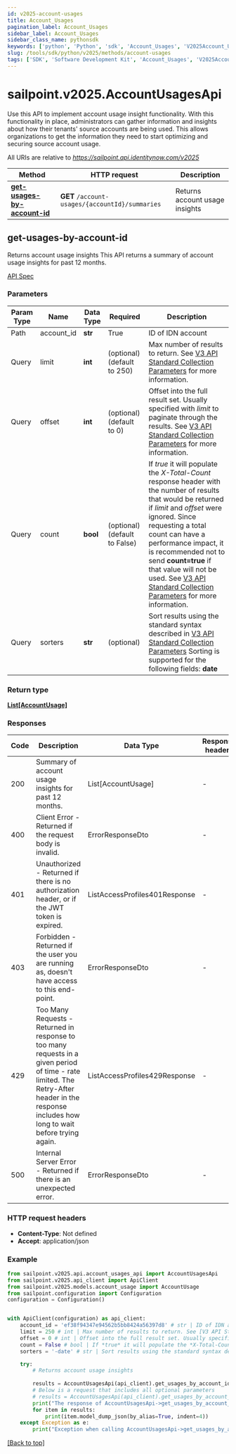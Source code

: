 ```yaml
---
id: v2025-account-usages
title: Account_Usages
pagination_label: Account_Usages
sidebar_label: Account_Usages
sidebar_class_name: pythonsdk
keywords: ['python', 'Python', 'sdk', 'Account_Usages', 'V2025Account_Usages'] 
slug: /tools/sdk/python/v2025/methods/account-usages
tags: ['SDK', 'Software Development Kit', 'Account_Usages', 'V2025Account_Usages']
---
```


# sailpoint.v2025.AccountUsagesApi
  Use this API to implement account usage insight functionality.
With this functionality in place, administrators can gather information and insights about how their tenants&#39; source accounts are being used.
This allows organizations to get the information they need to start optimizing and securing source account usage.
 
All URIs are relative to *https://sailpoint.api.identitynow.com/v2025*

Method | HTTP request | Description
------------- | ------------- | -------------
[**get-usages-by-account-id**](#get-usages-by-account-id) | **GET** `/account-usages/{accountId}/summaries` | Returns account usage insights


## get-usages-by-account-id
Returns account usage insights
This API returns a summary of account usage insights for past 12 months.

[API Spec](https://developer.sailpoint.com/docs/api/v2025/get-usages-by-account-id)

### Parameters 

Param Type | Name | Data Type | Required  | Description
------------- | ------------- | ------------- | ------------- | ------------- 
Path   | account_id | **str** | True  | ID of IDN account
  Query | limit | **int** |   (optional) (default to 250) | Max number of results to return. See [V3 API Standard Collection Parameters](https://developer.sailpoint.com/idn/api/standard-collection-parameters) for more information.
  Query | offset | **int** |   (optional) (default to 0) | Offset into the full result set. Usually specified with *limit* to paginate through the results. See [V3 API Standard Collection Parameters](https://developer.sailpoint.com/idn/api/standard-collection-parameters) for more information.
  Query | count | **bool** |   (optional) (default to False) | If *true* it will populate the *X-Total-Count* response header with the number of results that would be returned if *limit* and *offset* were ignored.  Since requesting a total count can have a performance impact, it is recommended not to send **count=true** if that value will not be used.  See [V3 API Standard Collection Parameters](https://developer.sailpoint.com/idn/api/standard-collection-parameters) for more information.
  Query | sorters | **str** |   (optional) | Sort results using the standard syntax described in [V3 API Standard Collection Parameters](https://developer.sailpoint.com/idn/api/standard-collection-parameters#sorting-results)  Sorting is supported for the following fields: **date**

### Return type
[**List[AccountUsage]**](../models/account-usage)

### Responses
Code | Description  | Data Type | Response headers |
------------- | ------------- | ------------- |------------------|
200 | Summary of account usage insights for past 12 months. | List[AccountUsage] |  -  |
400 | Client Error - Returned if the request body is invalid. | ErrorResponseDto |  -  |
401 | Unauthorized - Returned if there is no authorization header, or if the JWT token is expired. | ListAccessProfiles401Response |  -  |
403 | Forbidden - Returned if the user you are running as, doesn&#39;t have access to this end-point. | ErrorResponseDto |  -  |
429 | Too Many Requests - Returned in response to too many requests in a given period of time - rate limited. The Retry-After header in the response includes how long to wait before trying again. | ListAccessProfiles429Response |  -  |
500 | Internal Server Error - Returned if there is an unexpected error. | ErrorResponseDto |  -  |

### HTTP request headers
 - **Content-Type**: Not defined
 - **Accept**: application/json

### Example

```python
from sailpoint.v2025.api.account_usages_api import AccountUsagesApi
from sailpoint.v2025.api_client import ApiClient
from sailpoint.v2025.models.account_usage import AccountUsage
from sailpoint.configuration import Configuration
configuration = Configuration()


with ApiClient(configuration) as api_client:
    account_id = 'ef38f94347e94562b5bb8424a56397d8' # str | ID of IDN account # str | ID of IDN account
    limit = 250 # int | Max number of results to return. See [V3 API Standard Collection Parameters](https://developer.sailpoint.com/idn/api/standard-collection-parameters) for more information. (optional) (default to 250) # int | Max number of results to return. See [V3 API Standard Collection Parameters](https://developer.sailpoint.com/idn/api/standard-collection-parameters) for more information. (optional) (default to 250)
    offset = 0 # int | Offset into the full result set. Usually specified with *limit* to paginate through the results. See [V3 API Standard Collection Parameters](https://developer.sailpoint.com/idn/api/standard-collection-parameters) for more information. (optional) (default to 0) # int | Offset into the full result set. Usually specified with *limit* to paginate through the results. See [V3 API Standard Collection Parameters](https://developer.sailpoint.com/idn/api/standard-collection-parameters) for more information. (optional) (default to 0)
    count = False # bool | If *true* it will populate the *X-Total-Count* response header with the number of results that would be returned if *limit* and *offset* were ignored.  Since requesting a total count can have a performance impact, it is recommended not to send **count=true** if that value will not be used.  See [V3 API Standard Collection Parameters](https://developer.sailpoint.com/idn/api/standard-collection-parameters) for more information. (optional) (default to False) # bool | If *true* it will populate the *X-Total-Count* response header with the number of results that would be returned if *limit* and *offset* were ignored.  Since requesting a total count can have a performance impact, it is recommended not to send **count=true** if that value will not be used.  See [V3 API Standard Collection Parameters](https://developer.sailpoint.com/idn/api/standard-collection-parameters) for more information. (optional) (default to False)
    sorters = '-date' # str | Sort results using the standard syntax described in [V3 API Standard Collection Parameters](https://developer.sailpoint.com/idn/api/standard-collection-parameters#sorting-results)  Sorting is supported for the following fields: **date** (optional) # str | Sort results using the standard syntax described in [V3 API Standard Collection Parameters](https://developer.sailpoint.com/idn/api/standard-collection-parameters#sorting-results)  Sorting is supported for the following fields: **date** (optional)

    try:
        # Returns account usage insights
        
        results = AccountUsagesApi(api_client).get_usages_by_account_id(account_id=account_id)
        # Below is a request that includes all optional parameters
        # results = AccountUsagesApi(api_client).get_usages_by_account_id(account_id, limit, offset, count, sorters)
        print("The response of AccountUsagesApi->get_usages_by_account_id:\n")
        for item in results:
            print(item.model_dump_json(by_alias=True, indent=4))
    except Exception as e:
        print("Exception when calling AccountUsagesApi->get_usages_by_account_id: %s\n" % e)
```



[[Back to top]](#) 



